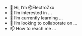 - 👋 Hi, I’m @ElectroZxx
- 👀 I’m interested in ...
- 🌱 I’m currently learning ...
- 💞️ I’m looking to collaborate on ...
- 📫 How to reach me ...

<!---
ElectroZxx/ElectroZxx is a ✨ special ✨ repository because its `README.md` (this file) appears on your GitHub profile.
You can click the Preview link to take a look at your changes.
--->
